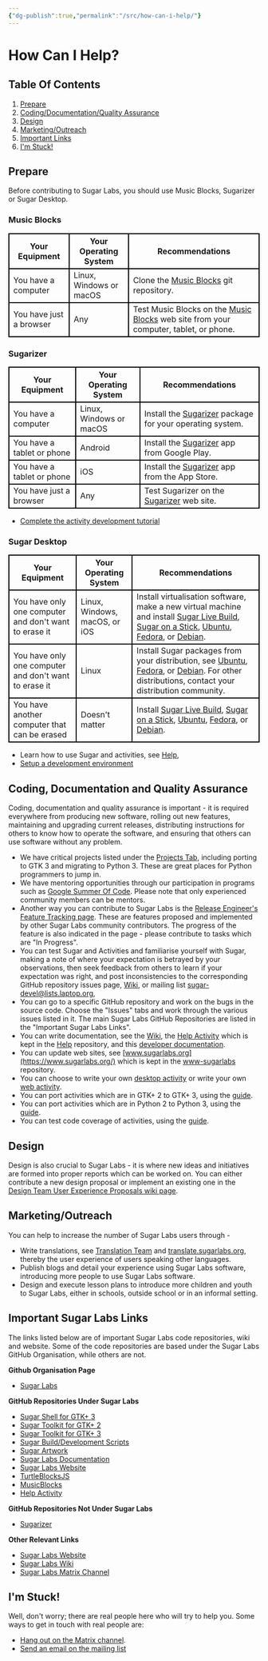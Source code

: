 ```yaml
---
{"dg-publish":true,"permalink":"/src/how-can-i-help/"}
---
```


# How Can I Help?
## Table Of Contents
1.  [Prepare](#-prepare)
2.  [Coding/Documentation/Quality Assurance](#-coding-documentation-and-quality-assurance)
3.  [Design](#-design)
4.  [Marketing/Outreach](#-marketingoutreach)
5.  [Important Links](#-important-sugar-labs-links)
5.  [I'm Stuck!](#IM-STUCK)

## <a name="PREPARE"></a> Prepare
Before contributing to Sugar Labs, you should use Music Blocks, Sugarizer or Sugar Desktop.


### Music Blocks

<table style="width:100%; border-collapse:collapse">
  <tbody><tr>
    <th style="border: 2px black solid">Your Equipment</th>
    <th style="border: 2px black solid">Your Operating System</th>
    <th style="border: 2px black solid">Recommendations</th>
  </tr>
  <tr>
    <td style="border: 2px black solid">You have a computer</td>
    <td style="border: 2px black solid">Linux, Windows or macOS</td>
    <td style="border: 2px black solid">Clone the <a href="https://github.com/sugarlabs/musicblocks">Music Blocks</a> git repository.</td>
  </tr>
  <tr>
    <td style="border: 2px black solid">You have just a browser</td>
    <td style="border: 2px black solid">Any</td> 
    <td style="border: 2px black solid">Test Music Blocks on the <a href="https://musicblocks.sugarlabs.org/">Music Blocks</a> web site from your computer, tablet, or phone.</td>
  </tr>
</tbody></table>


### Sugarizer

<table style="width:100%; border-collapse:collapse">
  <tbody><tr>
    <th style="border: 2px black solid">Your Equipment</th>
    <th style="border: 2px black solid">Your Operating System</th>
    <th style="border: 2px black solid">Recommendations</th>
  </tr>
  <tr>
    <td style="border: 2px black solid">You have a computer</td>
    <td style="border: 2px black solid">Linux, Windows or macOS</td>
    <td style="border: 2px black solid">Install the <a href="https://sugarizer.org/">Sugarizer</a> package for your operating system.</td>
  </tr>
  <tr>
    <td style="border: 2px black solid">You have a tablet or phone</td>
    <td style="border: 2px black solid">Android</td> 
    <td style="border: 2px black solid">Install the <a href="https://sugarizer.org/">Sugarizer</a> app from Google Play.</td>
  </tr>
  <tr>
    <td style="border: 2px black solid">You have a tablet or phone</td>
    <td style="border: 2px black solid">iOS</td> 
    <td style="border: 2px black solid">Install the <a href="https://sugarizer.org/">Sugarizer</a> app from the App Store.</td>
  </tr>
  <tr>
    <td style="border: 2px black solid">You have just a browser</td>
    <td style="border: 2px black solid">Any</td> 
    <td style="border: 2px black solid">Test Sugarizer on the <a href="https://try.sugarizer.org/">Sugarizer</a> web site.</td>
  </tr>
</tbody></table>

  * [Complete the activity development tutorial](https://github.com/llaske/sugarizer/blob/master/docs/tutorial.md)
 

### Sugar Desktop
<table style="width:100%; border-collapse:collapse">
  <tr>
    <th style="border: 2px black solid">Your Equipment</th>
    <th style="border: 2px black solid">Your Operating System</th> 
    <th style="border: 2px black solid">Recommendations</th>
  </tr>
  <tr>
    <td style="border: 2px black solid">You have only one computer and don't want to erase it</td>
    <td style="border: 2px black solid">Linux, Windows, macOS, or iOS</td> 
    <td style="border: 2px black solid">Install virtualisation software, make a new virtual machine and install <a href="https://wiki.sugarlabs.org/go/Live_Build">Sugar Live Build</a>, <a href="https://wiki.sugarlabs.org/go/SoaS">Sugar on a Stick</a>, <a href="https://wiki.sugarlabs.org/go/Ubuntu">Ubuntu</a>, <a href="https://wiki.sugarlabs.org/go/Fedora">Fedora</a>, or <a href="https://wiki.sugarlabs.org/go/Debian">Debian</a>.</td>
  </tr>
  <tr>
    <td style="border: 2px black solid">You have only one computer and don't want to erase it</td>
    <td style="border: 2px black solid">Linux</td> 
    <td style="border: 2px black solid">Install Sugar packages from your distribution, see <a href="https://wiki.sugarlabs.org/go/Ubuntu">Ubuntu</a>, <a href="https://wiki.sugarlabs.org/go/Fedora">Fedora</a>, or <a href="https://wiki.sugarlabs.org/go/Debian">Debian</a>. For other distributions, contact your distribution community.</td>
  </tr>
  <tr>
    <td style="border: 2px black solid">You have another computer that can be erased</td>
    <td style="border: 2px black solid">Doesn't matter</td> 
    <td style="border: 2px black solid">Install <a href="https://wiki.sugarlabs.org/go/Live_Build">Sugar Live Build</a>, <a href="https://wiki.sugarlabs.org/go/SoaS">Sugar on a Stick</a>, <a href="https://wiki.sugarlabs.org/go/Ubuntu">Ubuntu</a>, <a href="https://wiki.sugarlabs.org/go/Fedora">Fedora</a>, or <a href="https://wiki.sugarlabs.org/go/Debian">Debian</a>.</td>
  </tr>
</table>

  * Learn how to use Sugar and activities, see [Help](https://help.sugarlabs.org/),
  * [Setup a development environment](https://github.com/sugarlabs/sugar/blob/master/docs/development-environment.md)


## <a name="OUTREACHY-GSOC"></a> Coding, Documentation and Quality Assurance
Coding, documentation and quality assurance is important - it is required everywhere from producing new software, rolling out new features, maintaining and upgrading current releases, distributing instructions for others to know how to operate the software, and ensuring that others can use software without any problem.

  * We have critical projects listed under the [Projects Tab](https://github.com/orgs/sugarlabs/projects), including porting to GTK 3 and migrating to Python 3. These are great places for Python programmers to jump in.
  * We have mentoring opportunities through our participation in programs such as [Google Summer Of Code](https://github.com/sugarlabs/GSoC). Please note that only experienced community members can be mentors.
  * Another way you can contribute to Sugar Labs is the [Release Engineer's Feature Tracking page](https://wiki.sugarlabs.org/go/Features). These are features proposed and implemented by other Sugar Labs community contributors. The progress of the feature is also indicated in the page - please contribute to tasks which are "In Progress".
  * You can test Sugar and Activities and familiarise yourself with Sugar, making a note of where your expectation is betrayed by your observations, then seek feedback from others to learn if your expectation was right, and post inconsistencies to the corresponding GitHub repository issues page, [Wiki](https://wiki.sugarlabs.org), or mailing list [sugar-devel@lists.laptop.org][2],
  * You can go to a specific GitHub repository and work on the bugs in the source code.  Choose the "Issues" tabs and work through the various issues listed in it. The main Sugar Labs GitHub Repositories are listed in the "Important Sugar Labs Links".
  * You can write documentation, see the [Wiki](https://wiki.sugarlabs.org), the [Help Activity](http://wiki.sugarlabs.org/go/Activities/Help/Contribute) which is kept in the [Help](https://github.com/godiard/help-activity) repository, and this [developer documentation](docs.md).
  * You can update web sites, see [www.sugarlabs.org](https://www.sugarlabs.org/) which is kept in the [www-sugarlabs](https://github.com/sugarlabs/www-sugarlabs) repository.
  * You can choose to write your own [desktop activity][1] or write your own [web activity][5].
  * You can port activities which are in GTK+ 2 to GTK+ 3, using the [guide](gtk3-porting-guide.md).
  * You can port activities which are in Python 2 to Python 3, using the [guide](python-porting-guide.md).
  * You can test code coverage of activities, using the [guide](python-coverage-guide.md).

## <a name="DESIGN-TEAM"></a> Design
Design is also crucial to Sugar Labs - it is where new ideas and initiatives are formed into proper reports which can be worked on. You can either contribute a new design proposal or implement an existing one in the [Design Team User Experience Proposals wiki page](https://wiki.sugarlabs.org/go/Design_Team/Proposals).

## <a name="MARKETING-OUTREACH"></a> Marketing/Outreach
You can help to increase the number of Sugar Labs users through -

  * Write translations, see [Translation Team](https://wiki.sugarlabs.org/go/Translation_Team) and [translate.sugarlabs.org](https://translate.sugarlabs.org/), thereby the user experience of users speaking other languages.
  * Publish blogs and detail your experience using Sugar Labs software, introducing more people to use Sugar Labs software.
  * Design and execute lesson plans to introduce more children and youth to Sugar Labs, either in schools, outside school or in an informal setting.

## <a name="IMPORTANT-LINKS"></a> Important Sugar Labs Links
The links listed below are of important Sugar Labs code repositories, wiki and website. Some of the code repositories are based under the Sugar Labs GitHub Organisation, while others are not.

__Github Organisation Page__

  * [Sugar Labs](https://github.com/sugarlabs)

__GitHub Repositories Under Sugar Labs__

  * [Sugar Shell for GTK+ 3](https://github.com/sugarlabs/sugar)
  * [Sugar Toolkit for GTK+ 2](https://github.com/sugarlabs/sugar-toolkit)
  * [Sugar Toolkit for GTK+ 3](https://github.com/sugarlabs/sugar-toolkit-gtk3)
  * [Sugar Build/Development Scripts](https://github.com/sugarlabs/sugar-build)
  * [Sugar Artwork](https://github.com/sugarlabs/sugar-artwork)
  * [Sugar Labs Documentation](https://github.com/sugarlabs/sugar-docs)
  * [Sugar Labs Website](https://github.com/sugarlabs/www-sugarlabs)
  * [TurtleBlocksJS](https://github.com/sugarlabs/turtleblocksjs)
  * [MusicBlocks](https://github.com/sugarlabs/musicblocks)
  * [Help Activity](https://github.com/sugarlabs/help-activity)

__GitHub Repositories Not Under Sugar Labs__

  * [Sugarizer](https://github.com/llaske/sugarizer)

__Other Relevant Links__

  * [Sugar Labs Website](https://www.sugarlabs.org/)
  * [Sugar Labs Wiki](https://wiki.sugarlabs.org/go/Welcome_to_the_Sugar_Labs_wiki)
  * [Sugar Labs Matrix Channel](https://matrix.to/#/#sugar:matrix.org)

## <a name="IM-STUCK"></a>I'm Stuck!
Well, don't worry; there are real people here who will try to help you. Some
ways to get in touch with real people are:

* [Hang out on the Matrix channel](https://matrix.to/#/#sugar:matrix.org).
* [Send an email on the mailing list][3]


[1]: desktop-activity.md
[2]: https://bugs.sugarlabs.org
[3]: https://lists.sugarlabs.org/listinfo/sugar-devel
[4]: https://wiki.sugarlabs.org/go/Mentors
[5]: web-activity.md

